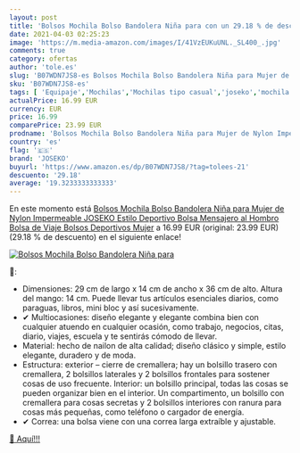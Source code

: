 ```yaml
---
layout: post
title: 'Bolsos Mochila Bolso Bandolera Niña para con un 29.18 % de descuento'
date: 2021-04-03 02:25:23
image: 'https://m.media-amazon.com/images/I/41VzEUKuUNL._SL400_.jpg'
comments: true
category: ofertas
author: 'tole.es'
slug: 'B07WDN7JS8-es Bolsos Mochila Bolso Bandolera Niña para Mujer de Nylon...'
sku: 'B07WDN7JS8-es'
tags: [ 'Equipaje','Mochilas','Mochilas tipo casual','joseko','mochila', ]
actualPrice: 16.99 EUR
currency: EUR
price: 16.99
comparePrice: 23.99 EUR
prodname: 'Bolsos Mochila Bolso Bandolera Niña para Mujer de Nylon Impermeable  JOSEKO Estilo Deportivo Bolsa Mensajero al Hombro Bolsa de Viaje Bolsos Deportivos Mujer'
country: 'es'
flag: '🇪🇸'
brand: 'JOSEKO'
buyurl: 'https://www.amazon.es/dp/B07WDN7JS8/?tag=tolees-21'
descuento: '29.18'
average: '19.3233333333333'
---
```


En este momento está [Bolsos Mochila Bolso Bandolera Niña para Mujer de Nylon Impermeable  JOSEKO Estilo Deportivo Bolsa Mensajero al Hombro Bolsa de Viaje Bolsos Deportivos Mujer](https://www.amazon.es/dp/B07WDN7JS8/?tag=tolees-21) a 16.99 EUR (original: 23.99 EUR) (29.18 %  de descuento) en el siguiente enlace!

[![Bolsos Mochila Bolso Bandolera Niña para](https://m.media-amazon.com/images/I/41VzEUKuUNL._SL400_.jpg)](https://www.amazon.es/dp/B07WDN7JS8/?tag=tolees-21)

🔎:

- Dimensiones: 29 cm de largo x 14 cm de ancho x 36 cm de alto. Altura del mango: 14 cm. Puede llevar tus artículos esenciales diarios, como paraguas, libros, mini bloc y así sucesivamente.
- ✔ Multiocasiones: diseño elegante y elegante combina bien con cualquier atuendo en cualquier ocasión, como trabajo, negocios, citas, diario, viajes, escuela y te sentirás cómodo de llevar.
- Material: hecho de nailon de alta calidad; diseño clásico y simple, estilo elegante, duradero y de moda.
- Estructura: exterior – cierre de cremallera; hay un bolsillo trasero con cremallera, 2 bolsillos laterales y 2 bolsillos frontales para sostener cosas de uso frecuente. Interior: un bolsillo principal, todas las cosas se pueden organizar bien en el interior. Un compartimento, un bolsillo con cremallera para cosas secretas y 2 bolsillos interiores con ranura para cosas más pequeñas, como teléfono o cargador de energía.
- ✔ Correa: una bolsa viene con una correa larga extraíble y ajustable.

[🛒 Aquí!!!](https://www.amazon.es/dp/B07WDN7JS8/?tag=tolees-21)
